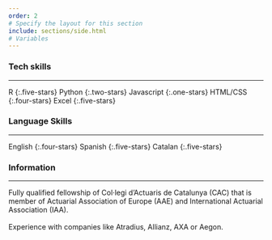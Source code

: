```yaml
---
order: 2
# Specify the layout for this section
include: sections/side.html
# Variables
---
```


### Tech skills
___
R
{:.five-stars}
Python
{:.two-stars}
Javascript
{:.one-stars}
HTML/CSS
{:.four-stars}
Excel
{:.five-stars}

### Language Skills
___
English
{:.four-stars}
Spanish
{:.five-stars}
Catalan
{:.five-stars}

### Information
___

Fully qualified fellowship of Col·legi d’Actuaris de Catalunya (CAC) that is
member of Actuarial Association of Europe (AAE) and International Actuarial
Association (IAA).
<br><br>
Experience with companies like Atradius, Allianz, AXA or Aegon.
